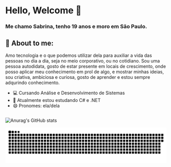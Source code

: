 # Hello, Welcome  👋
### Me chamo Sabrina, tenho 19 anos e moro em São Paulo.
## 💭 About to me:
Amo tecnologia e o que podemos utilizar dela para auxiliar a vida das pessoas no dia a dia, seja no meio corporativo, ou no cotidiano. Sou uma pessoa autodidata, gosto de estar presente em locais de crescimento, onde posso aplicar meu conhecimento em prol de algo, e mostrar minhas ideias, sou criativa, ambiciosa e curiosa, gosto de aprender e estou sempre adqurindo conhecimento.
- 💻 Cursando Análise e Desenvolvimento de Sistemas
- 🌱 Atualmente estou estudando  C# e .NET 
- 😄 Pronomes: ela/dela
## 
![Anurag's GitHub stats](https://github-readme-stats.vercel.app/api?username=sabrinavf&show_icons=true&theme=dracula)

<picture>
  <source media="(prefers-color-scheme: dark)" srcset="https://raw.githubusercontent.com/sabrinavf/sabrinavf/output/github-contribution-grid-snake-dark.svg">
  <source media="(prefers-color-scheme: light)" srcset="https://raw.githubusercontent.com/sabrinavf/sabrinavf/output/github-contribution-grid-snake.svg">
  <img alt="github contribution grid snake animation" src="https://raw.githubusercontent.com/sabrinavf/sabrinavf/output/github-contribution-grid-snake.svg">
</picture>

